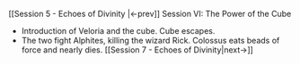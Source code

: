 [[Session 5 - Echoes of Divinity |<-prev]]
Session VI: The Power of the Cube
- Introduction of Veloria and the cube. Cube escapes.
- The two fight Alphites, killing the wizard Rick. Colossus eats beads of force and nearly dies.
[[Session 7 - Echoes of Divinity|next->]]